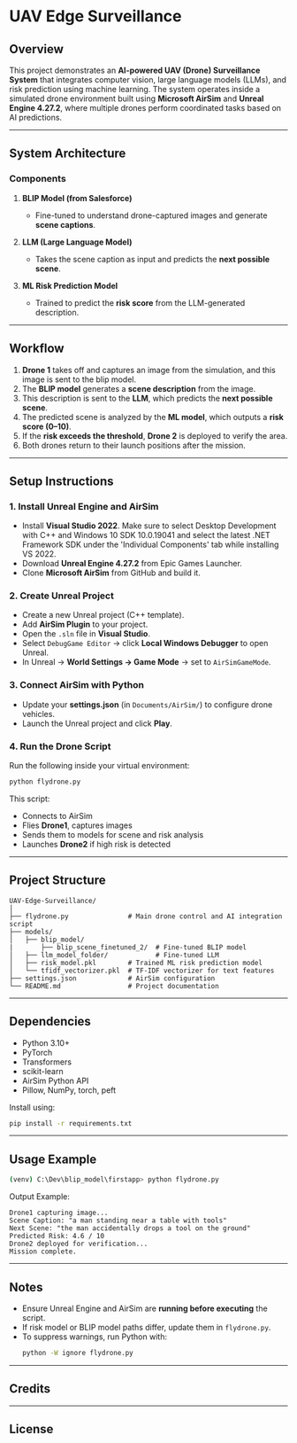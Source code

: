 # UAV Edge Surveillance

## Overview
This project demonstrates an **AI-powered UAV (Drone) Surveillance System** that integrates computer vision, large language models (LLMs), and risk prediction using machine learning. The system operates inside a simulated drone environment built using **Microsoft AirSim** and **Unreal Engine 4.27.2**, where multiple drones perform coordinated tasks based on AI predictions.

---

## System Architecture

### Components
1. **BLIP Model (from Salesforce)**  
   - Fine-tuned to understand drone-captured images and generate **scene captions**.

2. **LLM (Large Language Model)**  
   - Takes the scene caption as input and predicts the **next possible scene**.

3. **ML Risk Prediction Model**  
   - Trained to predict the **risk score** from the LLM-generated description.

---

## Workflow

1. **Drone 1** takes off and captures an image from the simulation, and this image is sent to the blip model.  
2. The **BLIP model** generates a **scene description** from the image.  
3. This description is sent to the **LLM**, which predicts the **next possible scene**.  
4. The predicted scene is analyzed by the **ML model**, which outputs a **risk score (0–10)**.  
5. If the **risk exceeds the threshold**, **Drone 2** is deployed to verify the area.  
6. Both drones return to their launch positions after the mission.

---

## Setup Instructions

### 1. Install Unreal Engine and AirSim
- Install **Visual Studio 2022**.  Make sure to select Desktop Development with C++ and Windows 10 SDK 10.0.19041 and select the latest .NET Framework SDK under the 'Individual Components' tab while installing VS 2022.
- Download **Unreal Engine 4.27.2** from Epic Games Launcher.
- Clone **Microsoft AirSim** from GitHub and build it.

### 2. Create Unreal Project
- Create a new Unreal project (C++ template).  
- Add **AirSim Plugin** to your project.  
- Open the `.sln` file in **Visual Studio**.  
- Select `DebugGame Editor` → click **Local Windows Debugger** to open Unreal.  
- In Unreal → **World Settings → Game Mode** → set to `AirSimGameMode`.

### 3. Connect AirSim with Python
- Update your **settings.json** (in `Documents/AirSim/`) to configure drone vehicles.
- Launch the Unreal project and click **Play**.

### 4. Run the Drone Script
Run the following inside your virtual environment:

```bash
python flydrone.py
```

This script:
- Connects to AirSim
- Flies **Drone1**, captures images
- Sends them to models for scene and risk analysis
- Launches **Drone2** if high risk is detected

---

## Project Structure

```
UAV-Edge-Surveillance/
│
├── flydrone.py               # Main drone control and AI integration script
├── models/
│   ├── blip_model/
|       ├── blip_scene_finetuned_2/  # Fine-tuned BLIP model
│   ├── llm_model_folder/            # Fine-tuned LLM
│   ├── risk_model.pkl        # Trained ML risk prediction model
│   └── tfidf_vectorizer.pkl  # TF-IDF vectorizer for text features
├── settings.json             # AirSim configuration
└── README.md                 # Project documentation
```

---

## Dependencies

- Python 3.10+  
- PyTorch  
- Transformers  
- scikit-learn  
- AirSim Python API  
- Pillow, NumPy, torch, peft

Install using:
```bash
pip install -r requirements.txt
```

---

## Usage Example

```bash
(venv) C:\Dev\blip_model\firstapp> python flydrone.py
```

Output Example:
```
Drone1 capturing image...
Scene Caption: "a man standing near a table with tools"
Next Scene: "the man accidentally drops a tool on the ground"
Predicted Risk: 4.6 / 10
Drone2 deployed for verification...
Mission complete.
```

---

## Notes
- Ensure Unreal Engine and AirSim are **running before executing** the script.
- If risk model or BLIP model paths differ, update them in `flydrone.py`.
- To suppress warnings, run Python with:
  ```bash
  python -W ignore flydrone.py
  ```

---

## Credits

---

## License
